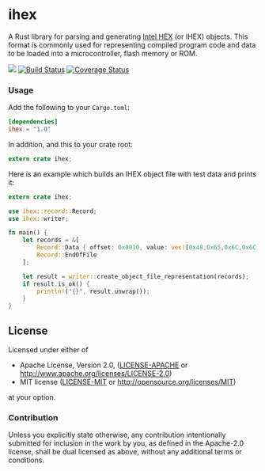 ihex
====

A Rust library for parsing and generating [Intel HEX](https://en.wikipedia.org/wiki/Intel_HEX) 
(or IHEX) objects. This format is commonly used for representing compiled program code
and data to be loaded into a microcontroller, flash memory or ROM.

[![](http://meritbadge.herokuapp.com/ihex)](https://crates.io/crates/ihex)
[![Build Status](https://travis-ci.org/martinmroz/ihex.svg?branch=master)](https://travis-ci.org/martinmroz/ihex)
[![Coverage Status](https://coveralls.io/repos/github/martinmroz/ihex/badge.svg?branch=master)](https://coveralls.io/github/martinmroz/ihex?branch=master)

### Usage

Add the following to your `Cargo.toml`:

```toml
[dependencies]
ihex = "1.0"
```

In addition, and this to your crate root:

```rust
extern crate ihex;
```

Here is an example which builds an IHEX object file with test data and prints it:


```rust
extern crate ihex;

use ihex::record::Record;
use ihex::writer;

fn main() {
    let records = &[
        Record::Data { offset: 0x0010, value: vec![0x48,0x65,0x6C,0x6C,0x6F] },
        Record::EndOfFile
    ];

    let result = writer::create_object_file_representation(records);
    if result.is_ok() {
        println!("{}", result.unwrap());
    }
}
```

## License

Licensed under either of

 * Apache License, Version 2.0, ([LICENSE-APACHE](LICENSE-APACHE) or http://www.apache.org/licenses/LICENSE-2.0)
 * MIT license ([LICENSE-MIT](LICENSE-MIT) or http://opensource.org/licenses/MIT)

at your option.

### Contribution

Unless you explicitly state otherwise, any contribution intentionally submitted
for inclusion in the work by you, as defined in the Apache-2.0 license, shall be dual licensed as above, without any
additional terms or conditions.
